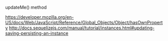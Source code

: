 updateMe() method

https://developer.mozilla.org/en-US/docs/Web/JavaScript/Reference/Global_Objects/Object/hasOwnProperty
http://docs.sequelizejs.com/manual/tutorial/instances.html#updating-saving-persisting-an-instance
